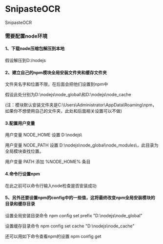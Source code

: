# SnipasteOCR

SnipasteOCR

### 需要配置node环境
#### 1、下载node压缩包解压到本地
假设解压到D:/nodejs
#### 2、建立自己的npm模块全局安装文件夹和缓存文件夹
文件夹名字和位置不限，在后面会把他们设置到npm中

假设此处分别为D:\nodejs\node_global\和D:\nodejs\node_cache

(注：模块默认安装文件夹是C:\Users\Administrator\AppData\Roaming\npm，如果你不想使用自己的文件夹，此处和后面相关设置可以不做)
#### 3.配置用户变量
用户变量 NODE_HOME 设置 D:\nodejs\ 

用户变量 NODE_PATH 设置 D:\nodejs\node_global\node_modules\，此目录为全局模块查找位置。

用户变量 PATH 添加 %NODE_HOME% 条目

#### 4.命令行设置npm
在此之前可以命令行输入node检查是否安装成功

#### 5、另外还要设置npm的config中的一些值，这将最终改变npm全局安装模块的目录和缓存目录
设置全局安装目录命令
npm config set prefix "D:\nodejs\node_global"

设置缓存目录命令
npm config set cache "D:\nodejs\node_cache"

还可以用如下命令查看npm的设置
npm config get